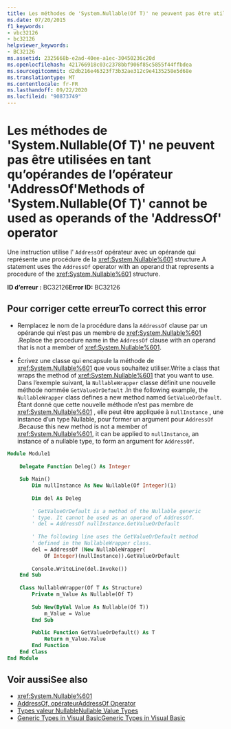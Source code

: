 ```yaml
---
title: Les méthodes de 'System.Nullable(Of T)' ne peuvent pas être utilisées en tant qu’opérandes de l’opérateur 'AddressOf'
ms.date: 07/20/2015
f1_keywords:
- vbc32126
- bc32126
helpviewer_keywords:
- BC32126
ms.assetid: 2325668b-e2ad-40ee-a1ec-30450236c20d
ms.openlocfilehash: 421766918c03c2378bbf906f85c5855f44ffbdea
ms.sourcegitcommit: d2db216e46323f73b32ae312c9e4135258e5d68e
ms.translationtype: MT
ms.contentlocale: fr-FR
ms.lasthandoff: 09/22/2020
ms.locfileid: "90873749"
---
```

# <a name="methods-of-systemnullableof-t-cannot-be-used-as-operands-of-the-addressof-operator"></a><span data-ttu-id="ac884-102">Les méthodes de 'System.Nullable(Of T)' ne peuvent pas être utilisées en tant qu’opérandes de l’opérateur 'AddressOf'</span><span class="sxs-lookup"><span data-stu-id="ac884-102">Methods of 'System.Nullable(Of T)' cannot be used as operands of the 'AddressOf' operator</span></span>

<span data-ttu-id="ac884-103">Une instruction utilise l' `AddressOf` opérateur avec un opérande qui représente une procédure de la <xref:System.Nullable%601> structure.</span><span class="sxs-lookup"><span data-stu-id="ac884-103">A statement uses the `AddressOf` operator with an operand that represents a procedure of the <xref:System.Nullable%601> structure.</span></span>  
  
 <span data-ttu-id="ac884-104">**ID d’erreur :** BC32126</span><span class="sxs-lookup"><span data-stu-id="ac884-104">**Error ID:** BC32126</span></span>  
  
## <a name="to-correct-this-error"></a><span data-ttu-id="ac884-105">Pour corriger cette erreur</span><span class="sxs-lookup"><span data-stu-id="ac884-105">To correct this error</span></span>  
  
- <span data-ttu-id="ac884-106">Remplacez le nom de la procédure dans la `AddressOf` clause par un opérande qui n’est pas un membre de <xref:System.Nullable%601> .</span><span class="sxs-lookup"><span data-stu-id="ac884-106">Replace the procedure name in the `AddressOf` clause with an operand that is not a member of <xref:System.Nullable%601>.</span></span>  
  
- <span data-ttu-id="ac884-107">Écrivez une classe qui encapsule la méthode de <xref:System.Nullable%601> que vous souhaitez utiliser.</span><span class="sxs-lookup"><span data-stu-id="ac884-107">Write a class that wraps the method of <xref:System.Nullable%601> that you want to use.</span></span> <span data-ttu-id="ac884-108">Dans l’exemple suivant, la `NullableWrapper` classe définit une nouvelle méthode nommée `GetValueOrDefault` .</span><span class="sxs-lookup"><span data-stu-id="ac884-108">In the following example, the `NullableWrapper` class defines a new method named `GetValueOrDefault`.</span></span> <span data-ttu-id="ac884-109">Étant donné que cette nouvelle méthode n’est pas membre de <xref:System.Nullable%601> , elle peut être appliquée à `nullInstance` , une instance d’un type Nullable, pour former un argument pour `AddressOf` .</span><span class="sxs-lookup"><span data-stu-id="ac884-109">Because this new method is not a member of <xref:System.Nullable%601>, it can be applied to `nullInstance`, an instance of a nullable type, to form an argument for `AddressOf`.</span></span>  
  
```vb  
Module Module1  
  
    Delegate Function Deleg() As Integer  
  
    Sub Main()  
        Dim nullInstance As New Nullable(Of Integer)(1)  
  
        Dim del As Deleg  
  
        ' GetValueOrDefault is a method of the Nullable generic  
        ' type. It cannot be used as an operand of AddressOf.  
        ' del = AddressOf nullInstance.GetValueOrDefault  
  
        ' The following line uses the GetValueOrDefault method  
        ' defined in the NullableWrapper class.  
        del = AddressOf (New NullableWrapper(  
            Of Integer)(nullInstance)).GetValueOrDefault  
  
        Console.WriteLine(del.Invoke())  
    End Sub  
  
    Class NullableWrapper(Of T As Structure)  
        Private m_Value As Nullable(Of T)  
  
        Sub New(ByVal Value As Nullable(Of T))  
            m_Value = Value  
        End Sub  
  
        Public Function GetValueOrDefault() As T  
            Return m_Value.Value  
        End Function  
    End Class  
End Module  
```  
  
## <a name="see-also"></a><span data-ttu-id="ac884-110">Voir aussi</span><span class="sxs-lookup"><span data-stu-id="ac884-110">See also</span></span>

- <xref:System.Nullable%601>
- [<span data-ttu-id="ac884-111">AddressOf, opérateur</span><span class="sxs-lookup"><span data-stu-id="ac884-111">AddressOf Operator</span></span>](../operators/addressof-operator.md)
- [<span data-ttu-id="ac884-112">Types valeur Nullable</span><span class="sxs-lookup"><span data-stu-id="ac884-112">Nullable Value Types</span></span>](../../programming-guide/language-features/data-types/nullable-value-types.md)
- [<span data-ttu-id="ac884-113">Generic Types in Visual Basic</span><span class="sxs-lookup"><span data-stu-id="ac884-113">Generic Types in Visual Basic</span></span>](../../programming-guide/language-features/data-types/generic-types.md)

